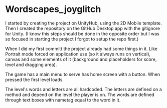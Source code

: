 # Wordscapes_joyglitch
 
I started by creating the project on UnityHub, using the 2D Mobile template.
Then I created the repository on the GitHub Desktop app with the gitignore for Unity.
(I know this steps should be done in the opposite order but I was so focused in starting the project I forgot to setup the repo first.)

When I did my first committ the project already had some things in it. Like Portrait mode forced on application use (so it always runs on vertical), canvas and some elements of it (background and placeholders for score, level and dragging area).

The game has a main menu to serve has home screen with a button. When pressed the first level loads.

The level's words and letters are all hardcoded. The letters are defined on a method and depend on the level the player is on. The words are defined through text boxes with nametag equal to the word in it. 
